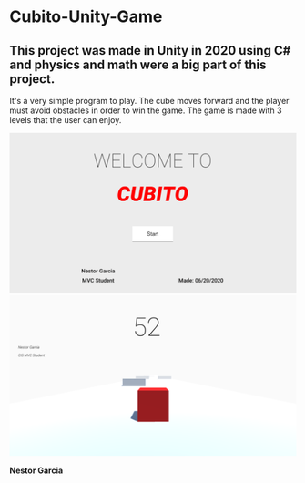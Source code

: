 # Cubito-Unity-Game

<h2>This project was made in Unity in 2020 using C# and physics and math were a big part of this project.</h2>
<p>It's a very simple program to play. The cube moves forward and the player must avoid obstacles in order to win the game. The game is made with 3 levels that the user can enjoy.</p>

![](Pictures/Sample2.PNG)
![](Pictures/Sample1.PNG)

<p> <b>Nestor Garcia</b></p>

